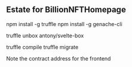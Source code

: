 ## Estate for BillionNFTHomepage

npm install -g truffle
npm install -g genache-cli

truffle unbox antony/svelte-box

truffle compile
truffle migrate

Note the contract address for the frontend
